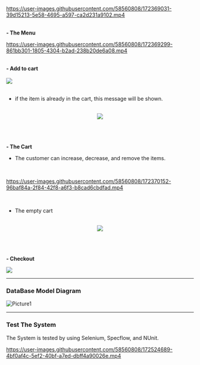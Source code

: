 
https://user-images.githubusercontent.com/58560808/172369031-39d15213-5e58-4695-a597-ca2d231a9102.mp4

<br><b>- The Menu </b><br>

https://user-images.githubusercontent.com/58560808/172369299-861bb301-1805-4304-b2ad-238b20de6a08.mp4

<br><b>- Add to cart </b><br><br>
  <img src="https://user-images.githubusercontent.com/58560808/172369430-858ca515-26d8-4d12-875d-15bb6916fcdf.gif">
<br><br>

- if the item is already in the cart, this message will be shown.
</br>

 <div align="center">
     <img src="https://user-images.githubusercontent.com/58560808/172369835-b50872cd-c860-402c-ab1f-ec2226009620.gif">
</div>
<br><br>


</br><b>- The Cart </b>
- The customer can increase, decrease, and remove the items. 
<br>

https://user-images.githubusercontent.com/58560808/172370152-96baf84a-2f84-42f8-a6f3-b8cad6cbdfad.mp4

<br>

- The empty cart 
<br>

<div align="center">
     <img src="https://user-images.githubusercontent.com/58560808/172369965-a9d34227-a1fd-46e6-9bca-0eb3c6618df0.gif">
</div>

<br><br>
<br><b>- Checkout </b><br>

<img src="https://user-images.githubusercontent.com/58560808/172369944-62751ab3-efca-41f5-a9f3-2318246e8d26.gif">

---

### DataBase Model Diagram

![Picture1](https://user-images.githubusercontent.com/58560808/172496030-0f2289a7-5b22-4725-b745-49e863df3320.png)

---

### Test The System
The System is tested by using Selenium, Specflow, and NUnit. 

https://user-images.githubusercontent.com/58560808/172524689-4bf0af4c-5ef2-40bf-a7ed-dbff4a90026e.mp4

